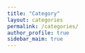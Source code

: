 ```yaml
---
title: "Category"
layout: categories
permalink: /categories/
author_profile: true
sidebar_maim: true
---
```

